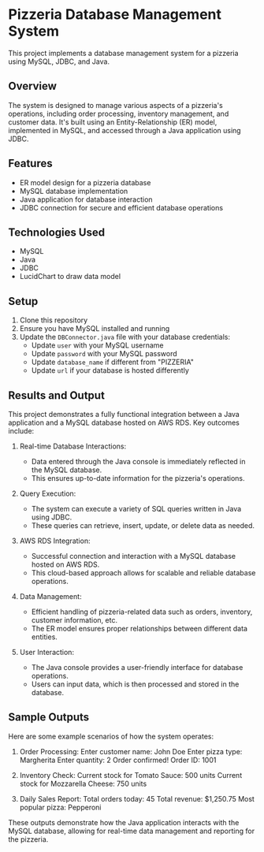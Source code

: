# Pizzeria Database Management System

This project implements a database management system for a pizzeria using MySQL, JDBC, and Java.

## Overview

The system is designed to manage various aspects of a pizzeria's operations, including order processing, inventory management, and customer data. It's built using an Entity-Relationship (ER) model, implemented in MySQL, and accessed through a Java application using JDBC.

## Features

- ER model design for a pizzeria database
- MySQL database implementation
- Java application for database interaction
- JDBC connection for secure and efficient database operations

## Technologies Used

- MySQL
- Java
- JDBC
- LucidChart to draw data model

## Setup

1. Clone this repository
2. Ensure you have MySQL installed and running
3. Update the `DBConnector.java` file with your database credentials:
   - Update `user` with your MySQL username
   - Update `password` with your MySQL password
   - Update `database_name` if different from "PIZZERIA"
   - Update `url` if your database is hosted differently

## Results and Output

This project demonstrates a fully functional integration between a Java application and a MySQL database hosted on AWS RDS. Key outcomes include:

1. Real-time Database Interactions:
   - Data entered through the Java console is immediately reflected in the MySQL database.
   - This ensures up-to-date information for the pizzeria's operations.

2. Query Execution:
   - The system can execute a variety of SQL queries written in Java using JDBC.
   - These queries can retrieve, insert, update, or delete data as needed.

3. AWS RDS Integration:
   - Successful connection and interaction with a MySQL database hosted on AWS RDS.
   - This cloud-based approach allows for scalable and reliable database operations.

4. Data Management:
   - Efficient handling of pizzeria-related data such as orders, inventory, customer information, etc.
   - The ER model ensures proper relationships between different data entities.

5. User Interaction:
   - The Java console provides a user-friendly interface for database operations.
   - Users can input data, which is then processed and stored in the database.

## Sample Outputs

Here are some example scenarios of how the system operates:

1. Order Processing:
Enter customer name: John Doe
Enter pizza type: Margherita
Enter quantity: 2
Order confirmed! Order ID: 1001

2. Inventory Check:
Current stock for Tomato Sauce: 500 units
Current stock for Mozzarella Cheese: 750 units

3. Daily Sales Report:
Total orders today: 45
Total revenue: $1,250.75
Most popular pizza: Pepperoni

These outputs demonstrate how the Java application interacts with the MySQL database, allowing for real-time data management and reporting for the pizzeria.
